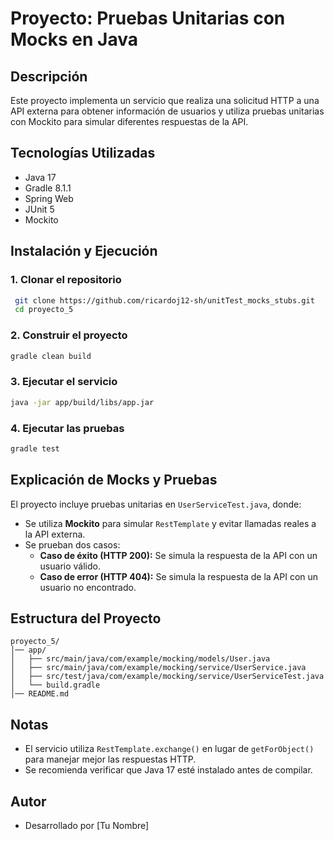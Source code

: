 # Proyecto: Pruebas Unitarias con Mocks en Java

## Descripción
Este proyecto implementa un servicio que realiza una solicitud HTTP a una API externa para obtener información de usuarios y utiliza pruebas unitarias con Mockito para simular diferentes respuestas de la API.

## Tecnologías Utilizadas
- Java 17
- Gradle 8.1.1
- Spring Web
- JUnit 5
- Mockito

## Instalación y Ejecución

### 1. Clonar el repositorio
```sh
 git clone https://github.com/ricardoj12-sh/unitTest_mocks_stubs.git
 cd proyecto_5
```

### 2. Construir el proyecto
```sh
gradle clean build
```

### 3. Ejecutar el servicio
```sh
java -jar app/build/libs/app.jar
```

### 4. Ejecutar las pruebas
```sh
gradle test
```

## Explicación de Mocks y Pruebas

El proyecto incluye pruebas unitarias en `UserServiceTest.java`, donde:
- Se utiliza **Mockito** para simular `RestTemplate` y evitar llamadas reales a la API externa.
- Se prueban dos casos:
  - **Caso de éxito (HTTP 200):** Se simula la respuesta de la API con un usuario válido.
  - **Caso de error (HTTP 404):** Se simula la respuesta de la API con un usuario no encontrado.

## Estructura del Proyecto
```
proyecto_5/
│── app/
│   ├── src/main/java/com/example/mocking/models/User.java
│   ├── src/main/java/com/example/mocking/service/UserService.java
│   ├── src/test/java/com/example/mocking/service/UserServiceTest.java
│   └── build.gradle
│── README.md
```

## Notas
- El servicio utiliza `RestTemplate.exchange()` en lugar de `getForObject()` para manejar mejor las respuestas HTTP.
- Se recomienda verificar que Java 17 esté instalado antes de compilar.

## Autor
- Desarrollado por [Tu Nombre]

